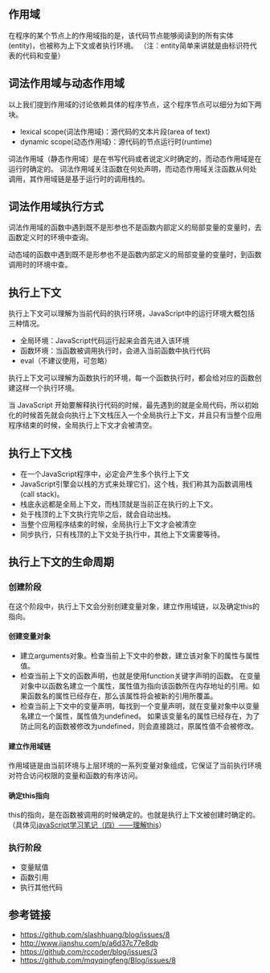 ## 作用域
在程序的某个节点上的作用域指的是，该代码节点能够阅读到的所有实体(entity)，也被称为上下文或者执行环境。
（注：entity简单来讲就是由标识符代表的代码和变量）
## 词法作用域与动态作用域
以上我们提到作用域的讨论依赖具体的程序节点，这个程序节点可以细分为如下两块。
- lexical scope(词法作用域)：源代码的文本片段(area of text)
- dynamic scope(动态作用域)：源代码的节点运行时(runtime)

词法作用域（静态作用域）是在书写代码或者说定义时确定的，而动态作用域是在运行时确定的。
词法作用域关注函数在何处声明，而动态作用域关注函数从何处调用，其作用域链是基于运行时的调用栈的。
## 词法作用域执行方式
词法作用域的函数中遇到既不是形参也不是函数内部定义的局部变量的变量时，去函数定义时的环境中查询。

动态域的函数中遇到既不是形参也不是函数内部定义的局部变量的变量时，到函数调用时的环境中查。
## 执行上下文
执行上下文可以理解为当前代码的执行环境，JavaScript中的运行环境大概包括三种情况。
- 全局环境：JavaScript代码运行起来会首先进入该环境
- 函数环境：当函数被调用执行时，会进入当前函数中执行代码
- eval（不建议使用，可忽略）

执行上下文可以理解为函数执行的环境，每一个函数执行时，都会给对应的函数创建这样一个执行环境。

当 JavaScript 开始要解释执行代码的时候，最先遇到的就是全局代码，所以初始化的时候首先就会向执行上下文栈压入一个全局执行上下文，并且只有当整个应用程序结束的时候，全局执行上下文才会被清空。
## 执行上下文栈
- 在一个JavaScript程序中，必定会产生多个执行上下文
- JavaScript引擎会以栈的方式来处理它们，这个栈，我们称其为函数调用栈(call stack)。
- 栈底永远都是全局上下文，而栈顶就是当前正在执行的上下文。
- 处于栈顶的上下文执行完毕之后，就会自动出栈。
- 当整个应用程序结束的时候，全局执行上下文才会被清空
- 同步执行，只有栈顶的上下文处于执行中，其他上下文需要等待。
## 执行上下文的生命周期
### 创建阶段
在这个阶段中，执行上下文会分别创建变量对象，建立作用域链，以及确定this的指向。
#### 创建变量对象
- 建立arguments对象。检查当前上下文中的参数，建立该对象下的属性与属性值。
- 检查当前上下文的函数声明，也就是使用function关键字声明的函数。
在变量对象中以函数名建立一个属性，属性值为指向该函数所在内存地址的引用。如果函数名的属性已经存在，那么该属性将会被新的引用所覆盖。
- 检查当前上下文中的变量声明，每找到一个变量声明，就在变量对象中以变量名建立一个属性，属性值为undefined。
如果该变量名的属性已经存在，为了防止同名的函数被修改为undefined，则会直接跳过，原属性值不会被修改。
#### 建立作用域链
作用域链是由当前环境与上层环境的一系列变量对象组成，它保证了当前执行环境对符合访问权限的变量和函数的有序访问。
#### 确定this指向
this的指向，是在函数被调用的时候确定的。也就是执行上下文被创建时确定的。（具体见[javaScript学习笔记（四）——理解this](./javascript/理解this.md)）
### 执行阶段
- 变量赋值
- 函数引用
- 执行其他代码
## 参考链接
- https://github.com/slashhuang/blog/issues/8
- http://www.jianshu.com/p/a6d37c77e8db
- https://github.com/rccoder/blog/issues/3
- https://github.com/mqyqingfeng/Blog/issues/8